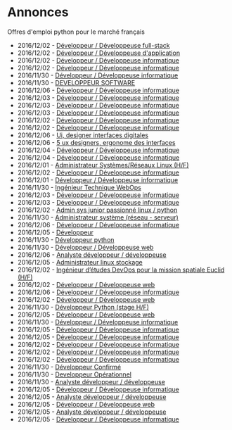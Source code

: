 # Annonces

Offres d'emploi python pour le marché français

* 2016/12/02 - [Développeur / Développeuse full-stack](http://www.pyjobs.fr/jobs/details/4229/developpeur-developpeuse-full-stack "Développeur / Développeuse full-stack")
* 2016/12/02 - [Développeur / Développeuse d'application](http://www.pyjobs.fr/jobs/details/4228/developpeur-developpeuse-dapplication "Développeur / Développeuse d'application")
* 2016/12/02 - [Développeur / Développeuse informatique](http://www.pyjobs.fr/jobs/details/4216/developpeur-developpeuse-informatique "Développeur / Développeuse informatique")
* 2016/12/02 - [Développeur / Développeuse informatique](http://www.pyjobs.fr/jobs/details/4230/developpeur-developpeuse-informatique "Développeur / Développeuse informatique")
* 2016/11/30 - [Développeur / Développeuse informatique](http://www.pyjobs.fr/jobs/details/4200/developpeur-developpeuse-informatique "Développeur / Développeuse informatique")
* 2016/11/30 - [DEVELOPPEUR SOFTWARE](http://www.pyjobs.fr/jobs/details/4210/developpeur-software "DEVELOPPEUR SOFTWARE")
* 2016/12/06 - [Développeur / Développeuse informatique](http://www.pyjobs.fr/jobs/details/4256/developpeur-developpeuse-informatique "Développeur / Développeuse informatique")
* 2016/12/03 - [Développeur / Développeuse informatique](http://www.pyjobs.fr/jobs/details/4237/developpeur-developpeuse-informatique "Développeur / Développeuse informatique")
* 2016/12/03 - [Développeur / Développeuse informatique](http://www.pyjobs.fr/jobs/details/4236/developpeur-developpeuse-informatique "Développeur / Développeuse informatique")
* 2016/12/03 - [Développeur / Développeuse informatique](http://www.pyjobs.fr/jobs/details/4235/developpeur-developpeuse-informatique "Développeur / Développeuse informatique")
* 2016/12/02 - [Développeur / Développeuse informatique](http://www.pyjobs.fr/jobs/details/4227/developpeur-developpeuse-informatique "Développeur / Développeuse informatique")
* 2016/12/02 - [Développeur / Développeuse informatique](http://www.pyjobs.fr/jobs/details/4226/developpeur-developpeuse-informatique "Développeur / Développeuse informatique")
* 2016/12/06 - [Ui, designer interfaces digitales](http://www.pyjobs.fr/jobs/details/4255/ui-designer-interfaces-digitales "Ui, designer interfaces digitales")
* 2016/12/06 - [5 ux designers, ergonome des interfaces](http://www.pyjobs.fr/jobs/details/4254/5-ux-designers-ergonome-des-interfaces "5 ux designers, ergonome des interfaces")
* 2016/12/04 - [Développeur / Développeuse informatique](http://www.pyjobs.fr/jobs/details/4238/developpeur-developpeuse-informatique "Développeur / Développeuse informatique")
* 2016/12/04 - [Développeur / Développeuse informatique](http://www.pyjobs.fr/jobs/details/4239/developpeur-developpeuse-informatique "Développeur / Développeuse informatique")
* 2016/12/01 - [Administrateur Systèmes/Réseaux Linux (H/F)](http://www.pyjobs.fr/jobs/details/4215/administrateur-systemes-reseaux-linux-h-f "Administrateur Systèmes/Réseaux Linux (H/F)")
* 2016/12/02 - [Développeur / Développeuse informatique](http://www.pyjobs.fr/jobs/details/4225/developpeur-developpeuse-informatique "Développeur / Développeuse informatique")
* 2016/12/01 - [Développeur / Développeuse informatique](http://www.pyjobs.fr/jobs/details/4214/developpeur-developpeuse-informatique "Développeur / Développeuse informatique")
* 2016/11/30 - [Ingénieur Technique WebOps](http://www.pyjobs.fr/jobs/details/4209/ingenieur-technique-webops "Ingénieur Technique WebOps")
* 2016/12/03 - [Développeur / Développeuse informatique](http://www.pyjobs.fr/jobs/details/4234/developpeur-developpeuse-informatique "Développeur / Développeuse informatique")
* 2016/12/03 - [Développeur / Développeuse informatique](http://www.pyjobs.fr/jobs/details/4233/developpeur-developpeuse-informatique "Développeur / Développeuse informatique")
* 2016/12/02 - [Admin sys junior passionné linux / python](http://www.pyjobs.fr/jobs/details/4224/admin-sys-junior-passionne-linux-python "Admin sys junior passionné linux / python")
* 2016/11/30 - [Administrateur système (réseau - serveur)](http://www.pyjobs.fr/jobs/details/4208/administrateur-systeme-reseau-serveur "Administrateur système (réseau - serveur)")
* 2016/12/06 - [Développeur / Développeuse informatique](http://www.pyjobs.fr/jobs/details/4253/developpeur-developpeuse-informatique "Développeur / Développeuse informatique")
* 2016/12/05 - [Développeur](http://www.pyjobs.fr/jobs/details/4247/developpeur "Développeur")
* 2016/11/30 - [Développeur python](http://www.pyjobs.fr/jobs/details/4207/developpeur-python "Développeur python")
* 2016/11/30 - [Développeur / Développeuse web](http://www.pyjobs.fr/jobs/details/4204/developpeur-developpeuse-web "Développeur / Développeuse web")
* 2016/12/06 - [Analyste développeur / développeuse](http://www.pyjobs.fr/jobs/details/4252/analyste-developpeur-developpeuse "Analyste développeur / développeuse")
* 2016/12/05 - [Administrateur linux stockage](http://www.pyjobs.fr/jobs/details/4246/administrateur-linux-stockage "Administrateur linux stockage")
* 2016/12/02 - [Ingénieur d’études DevOps pour la mission spatiale Euclid (H/F)](http://www.pyjobs.fr/jobs/details/4223/ingenieur-detudes-devops-pour-la-mission-spatiale-euclid-h-f "Ingénieur d’études DevOps pour la mission spatiale Euclid (H/F)")
* 2016/12/02 - [Développeur / Développeuse web](http://www.pyjobs.fr/jobs/details/4222/developpeur-developpeuse-web "Développeur / Développeuse web")
* 2016/12/06 - [Développeur / Développeuse informatique](http://www.pyjobs.fr/jobs/details/4251/developpeur-developpeuse-informatique "Développeur / Développeuse informatique")
* 2016/12/02 - [Développeur / Développeuse web](http://www.pyjobs.fr/jobs/details/4232/developpeur-developpeuse-web "Développeur / Développeuse web")
* 2016/11/30 - [Développeur Python (stage H/F)](http://www.pyjobs.fr/jobs/details/4213/developpeur-python-stage-h-f "Développeur Python (stage H/F)")
* 2016/12/05 - [Développeur / Développeuse web](http://www.pyjobs.fr/jobs/details/4243/developpeur-developpeuse-web "Développeur / Développeuse web")
* 2016/11/30 - [Développeur / Développeuse informatique](http://www.pyjobs.fr/jobs/details/4206/developpeur-developpeuse-informatique "Développeur / Développeuse informatique")
* 2016/12/05 - [Développeur / Développeuse informatique](http://www.pyjobs.fr/jobs/details/4244/developpeur-developpeuse-informatique "Développeur / Développeuse informatique")
* 2016/12/05 - [Développeur / Développeuse informatique](http://www.pyjobs.fr/jobs/details/4245/developpeur-developpeuse-informatique "Développeur / Développeuse informatique")
* 2016/12/02 - [Développeur / Développeuse informatique](http://www.pyjobs.fr/jobs/details/4219/developpeur-developpeuse-informatique "Développeur / Développeuse informatique")
* 2016/12/02 - [Développeur / Développeuse informatique](http://www.pyjobs.fr/jobs/details/4221/developpeur-developpeuse-informatique "Développeur / Développeuse informatique")
* 2016/12/02 - [Développeur / Développeuse informatique](http://www.pyjobs.fr/jobs/details/4220/developpeur-developpeuse-informatique "Développeur / Développeuse informatique")
* 2016/11/30 - [Développeur Confirmé](http://www.pyjobs.fr/jobs/details/4212/developpeur-confirme "Développeur Confirmé")
* 2016/11/30 - [Developpeur Opérationnel](http://www.pyjobs.fr/jobs/details/4211/developpeur-operationnel "Developpeur Opérationnel")
* 2016/11/30 - [Analyste développeur / développeuse](http://www.pyjobs.fr/jobs/details/4202/analyste-developpeur-developpeuse "Analyste développeur / développeuse")
* 2016/12/05 - [Développeur / Développeuse informatique](http://www.pyjobs.fr/jobs/details/4248/developpeur-developpeuse-informatique "Développeur / Développeuse informatique")
* 2016/12/05 - [Analyste développeur / développeuse](http://www.pyjobs.fr/jobs/details/4241/analyste-developpeur-developpeuse "Analyste développeur / développeuse")
* 2016/12/05 - [Développeur / Développeuse web](http://www.pyjobs.fr/jobs/details/4249/developpeur-developpeuse-web "Développeur / Développeuse web")
* 2016/12/05 - [Analyste développeur / développeuse](http://www.pyjobs.fr/jobs/details/4250/analyste-developpeur-developpeuse "Analyste développeur / développeuse")
* 2016/12/05 - [Développeur / Développeuse informatique](http://www.pyjobs.fr/jobs/details/4242/developpeur-developpeuse-informatique "Développeur / Développeuse informatique")

